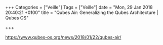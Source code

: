 +++
Categories = ["Veille"]
Tags = ["Veille"]
date = "Mon, 29 Jan 2018 20:40:21 +0100"
title = "Qubes Air: Generalizing the Qubes Architecture | Qubes OS"

+++

https://www.qubes-os.org/news/2018/01/22/qubes-air/

